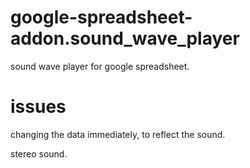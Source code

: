 # google-spreadsheet-addon.sound_wave_player
sound wave player for google spreadsheet.

# issues
changing the data immediately, to reflect the sound.

stereo sound.
